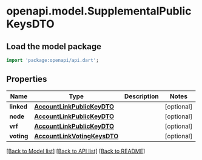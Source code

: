 # openapi.model.SupplementalPublicKeysDTO

## Load the model package
```dart
import 'package:openapi/api.dart';
```

## Properties
Name | Type | Description | Notes
------------ | ------------- | ------------- | -------------
**linked** | [**AccountLinkPublicKeyDTO**](AccountLinkPublicKeyDTO.md) |  | [optional] 
**node** | [**AccountLinkPublicKeyDTO**](AccountLinkPublicKeyDTO.md) |  | [optional] 
**vrf** | [**AccountLinkPublicKeyDTO**](AccountLinkPublicKeyDTO.md) |  | [optional] 
**voting** | [**AccountLinkVotingKeysDTO**](AccountLinkVotingKeysDTO.md) |  | [optional] 

[[Back to Model list]](../README.md#documentation-for-models) [[Back to API list]](../README.md#documentation-for-api-endpoints) [[Back to README]](../README.md)


